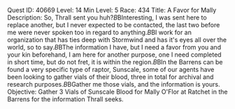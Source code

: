 Quest ID: 40669
Level: 14
Min Level: 5
Race: 434
Title: A Favor for Mally
Description: So, Thrall sent you huh?$B$BInteresting, I was sent here to replace another, but I never expected to be contacted, the last two before me were never spoken too in regard to anything.$B$BI work for an organization that has ties deep with Stormwind and has it's eyes all over the world, so to say.$B$BThe information I have, but I need a favor from you and your kin beforehand, I am here for another purpose, one I need completed in short time, but do not fret, it is within the region.$B$BIn the Barrens can be found a very specific type of raptor, Sunscale, some of our agents have been looking to gather vials of their blood, three in total for archival and research purposes.$B$BGather me those vials, and the information is yours.
Objective: Gather 3 Vials of Sunscale Blood for Mally O'Flor at Ratchet in the Barrens for the information Thrall seeks.
